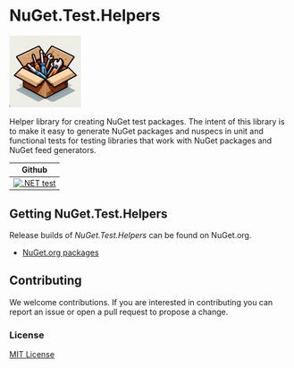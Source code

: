 # NuGet.Test.Helpers

![icon](/build/icons/icon.png)

Helper library for creating NuGet test packages. The intent of this library is to make it easy to generate NuGet packages and nuspecs in unit and functional tests for testing libraries that work with NuGet packages and NuGet feed generators.

| Github |
| --- |
| [![.NET test](https://github.com/emgarten/NuGet.Test.Helpers/actions/workflows/dotnet.yml/badge.svg)](https://github.com/emgarten/NuGet.Test.Helpers/actions/workflows/dotnet.yml) |

## Getting NuGet.Test.Helpers

Release builds of *NuGet.Test.Helpers* can be found on NuGet.org.

* [NuGet.org packages](https://www.nuget.org/packages/NuGet.Test.Helpers)

## Contributing

We welcome contributions. If you are interested in contributing you can report an issue or open a pull request to propose a change.

### License
[MIT License](https://github.com/emgarten/NuGet.Test.Helpers/blob/main/LICENSE.md)

